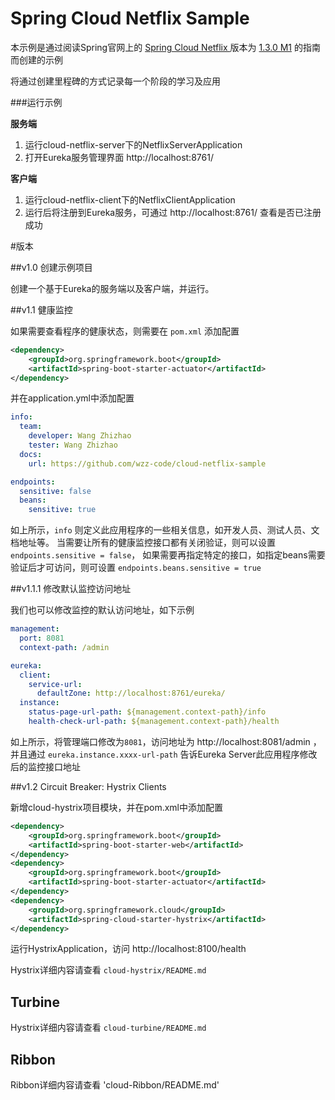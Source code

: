 # Spring Cloud Netflix Sample

本示例是通过阅读Spring官网上的 [ Spring Cloud Netflix ](http://cloud.spring.io/spring-cloud-netflix/) 版本为 [1.3.0 M1](http://cloud.spring.io/spring-cloud-static/spring-cloud-netflix/1.3.0.M1/) 的指南而创建的示例

将通过创建里程碑的方式记录每一个阶段的学习及应用

###运行示例

__服务端__

1. 运行cloud-netflix-server下的NetflixServerApplication
1. 打开Eureka服务管理界面 http://localhost:8761/

__客户端__

1. 运行cloud-netflix-client下的NetflixClientApplication
1. 运行后将注册到Eureka服务，可通过 http://localhost:8761/ 查看是否已注册成功

#版本

##v1.0 创建示例项目

创建一个基于Eureka的服务端以及客户端，并运行。

##v1.1 健康监控

如果需要查看程序的健康状态，则需要在 `pom.xml` 添加配置

```xml
<dependency>
    <groupId>org.springframework.boot</groupId>
    <artifactId>spring-boot-starter-actuator</artifactId>
</dependency>
```
并在application.yml中添加配置

```yaml
info:
  team:
    developer: Wang Zhizhao
    tester: Wang Zhizhao
  docs:
    url: https://github.com/wzz-code/cloud-netflix-sample

endpoints:
  sensitive: false
  beans:
    sensitive: true
```
如上所示，`info` 则定义此应用程序的一些相关信息，如开发人员、测试人员、文档地址等。
当需要让所有的健康监控接口都有关闭验证，则可以设置 `endpoints.sensitive = false`，
如果需要再指定特定的接口，如指定beans需要验证后才可访问，则可设置 `endpoints.beans.sensitive = true`

##v1.1.1 修改默认监控访问地址

我们也可以修改监控的默认访问地址，如下示例

```yaml
management:
  port: 8081
  context-path: /admin

eureka:
  client:
    service-url:
      defaultZone: http://localhost:8761/eureka/
  instance:
    status-page-url-path: ${management.context-path}/info
    health-check-url-path: ${management.context-path}/health
```
如上所示，将管理端口修改为`8081`，访问地址为 http://localhost:8081/admin ，并且通过 `eureka.instance.xxxx-url-path` 告诉Eureka Server此应用程序修改后的监控接口地址

##v1.2 Circuit Breaker: Hystrix Clients

新增cloud-hystrix项目模块，并在pom.xml中添加配置
```xml
<dependency>
    <groupId>org.springframework.boot</groupId>
    <artifactId>spring-boot-starter-web</artifactId>
</dependency>
<dependency>
    <groupId>org.springframework.boot</groupId>
    <artifactId>spring-boot-starter-actuator</artifactId>
</dependency>
<dependency>
    <groupId>org.springframework.cloud</groupId>
    <artifactId>spring-cloud-starter-hystrix</artifactId>
</dependency>
```

运行HystrixApplication，访问 http://localhost:8100/health

Hystrix详细内容请查看 `cloud-hystrix/README.md` 

## Turbine

Hystrix详细内容请查看 `cloud-turbine/README.md`

## Ribbon

Ribbon详细内容请查看 'cloud-Ribbon/README.md'